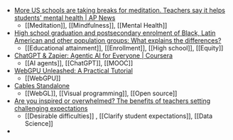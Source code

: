 - [More US schools are taking breaks for meditation. Teachers say it helps students' mental health | AP News](https://apnews.com/article/back-to-school-mental-health-mindfulness-5f73bbd3324ad4e9e9723b5c49fa1616)
	- [[Meditation]], [[Mindfulness]], [[Mental Health]]
- [High school graduation and postsecondary enrolment of Black, Latin American and other population groups: What explains the differences?](https://www150.statcan.gc.ca/n1/pub/36-28-0001/2024002/article/00003-eng.htm)
	- [[Educational attainment]], [[Enrollment]], [[High school]], [[Equity]]
- [ChatGPT & Zapier: Agentic AI for Everyone | Coursera](https://www.coursera.org/learn/agentic-ai-chatgpt-zapier?trk=feed_main-feed-card_feed-article-content)
	- [[AI agents]], [[ChatGPT]], [[MOOC]]
- [WebGPU Unleashed: A Practical Tutorial](https://shi-yan.github.io/webgpuunleashed/)
	- [[WebGPU]]
- [Cables Standalone](https://cables.gl/standalone)
	- [[WebGL]], [[Visual programming]], [[Open source]]
- [Are you inspired or overwhelmed? The benefits of teachers setting challenging expectations](https://link.springer.com/epdf/10.1007/s11251-023-09658-0?sharing_token=rdjgfwsaVJpXFeecC4aQg_e4RwlQNchNByi7wbcMAY4ypvuMTREXmoR9WyMel4b2AAIYISJpa3DpNRCauW21IuHapW5Rd4InJA2SwAfa9h9VpY5Y_qjWmqSW-8gWSovxLisI44AbHdbztL0Lq9llGkvMwspr8sXyXouMsB2fKxE%3D)
	- [[Desirable difficulties]] , [[Clarify student expectations]], [[Data Science]]
-